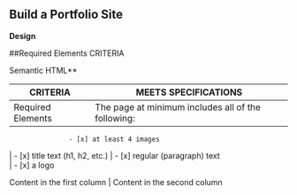 ## Build a Portfolio Site

**Design**

##Required Elements
CRITERIA
>
>
>
>

Semantic HTML**

CRITERIA | MEETS SPECIFICATIONS
----------------- | ----------------------------------------------------------------------------------------
Required Elements | The page at minimum includes all of the following:
                   - [x] at least 4 images


| - [x] title text (h1, h2, etc.)                   | - [x] regular (paragraph) text  
                  | - [x] a logo

Content in the first column | Content in the second column
